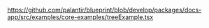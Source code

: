 https://github.com/palantir/blueprint/blob/develop/packages/docs-app/src/examples/core-examples/treeExample.tsx














